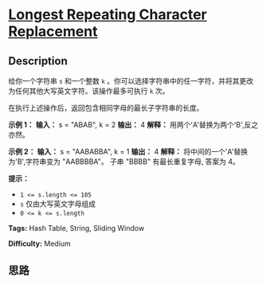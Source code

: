 # [Longest Repeating Character Replacement][title]

## Description

给你一个字符串 `s` 和一个整数 `k` 。你可以选择字符串中的任一字符，并将其更改为任何其他大写英文字符。该操作最多可执行 `k` 次。

在执行上述操作后，返回包含相同字母的最长子字符串的长度。



**示例 1：**
            **输入：** s = "ABAB", k = 2    **输出：** 4    **解释：** 用两个'A'替换为两个'B',反之亦然。    

**示例 2：**
            **输入：** s = "AABABBA", k = 1    **输出：** 4    **解释：**    将中间的一个'A'替换为'B',字符串变为 "AABBBBA"。    子串 "BBBB" 有最长重复字母, 答案为 4。    



**提示：**

  * `1 <= s.length <= 105`
  * `s` 仅由大写英文字母组成
  * `0 <= k <= s.length`


**Tags:** Hash Table, String, Sliding Window

**Difficulty:** Medium

## 思路

[title]: https://leetcode-cn.com/problems/longest-repeating-character-replacement
